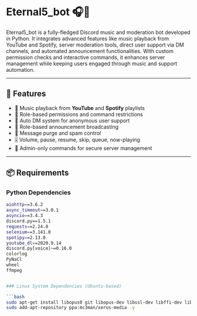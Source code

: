 # Eternal5_bot 🎧🤖

Eternal5_bot is a fully-fledged Discord music and moderation bot developed in Python. It integrates advanced features like music playback from YouTube and Spotify, server moderation tools, direct user support via DM channels, and automated announcement functionalities. With custom permission checks and interactive commands, it enhances server management while keeping users engaged through music and support automation.

---

## 🚀 Features

- 🎵 Music playback from **YouTube** and **Spotify** playlists
- 🧠 Role-based permissions and command restrictions
- 📩 Auto DM system for anonymous user support
- 📢 Role-based announcement broadcasting
- 🧼 Message purge and spam control
- 🎚️ Volume, pause, resume, skip, queue, now-playing
- 🔐 Admin-only commands for secure server management

---

## 📦 Requirements

### Python Dependencies
```bash
aiohttp==3.6.2  
async_timeout==3.0.1  
asyncio==3.4.3  
discord.py==1.5.1  
requests==2.24.0  
selenium==3.141.0  
spotipy==2.13.0  
youtube_dl==2020.9.14  
discord.py[voice]~=0.16.0  
colorlog  
PyNaCl  
wheel  
ffmpeg


### Linux System Dependencies (Ubuntu-based)

```bash
sudo apt-get install libopus0 git libopus-dev libssl-dev libffi-dev libsodium-dev
sudo add-apt-repository ppa:mc3man/xerus-media -y
